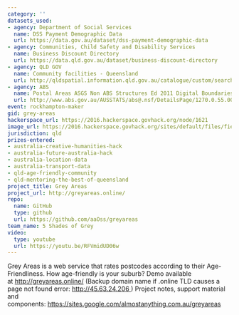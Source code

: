 ```yaml
---
category: ''
datasets_used:
- agency: Department of Social Services
  name: DSS Payment Demographic Data
  url: https://data.gov.au/dataset/dss-payment-demographic-data
- agency: Communities, Child Safety and Disability Services
  name: Business Discount Directory
  url: https://data.qld.gov.au/dataset/business-discount-directory
- agency: QLD GOV
  name: Community facilities - Queensland
  url: http://qldspatial.information.qld.gov.au/catalogue/custom/search.page?q=%22Community%20facilities%20-%20Queensland%22
- agency: ABS
  name: Postal Areas ASGS Non ABS Structures Ed 2011 Digital Boundaries
  url: http://www.abs.gov.au/AUSSTATS/abs@.nsf/DetailsPage/1270.0.55.003July%202011?OpenDocument
event: rockhampton-maker
gid: grey-areas
hackerspace_url: https://2016.hackerspace.govhack.org/node/1621
image_url: https://2016.hackerspace.govhack.org/sites/default/files/field/image/Grey-areas-logo-HR-300dpi-RGB.jpg
jurisdiction: qld
prizes-entered:
- australia-creative-humanities-hack
- australia-future-australia-hack
- australia-location-data
- australia-transport-data
- qld-age-friendly-community
- qld-mentoring-the-best-of-queensland
project_title: Grey Areas
project_url: http://greyareas.online/
repo:
  name: GitHub
  type: github
  url: https://github.com/aaOss/greyareas
team_name: 5 Shades of Grey
video:
  type: youtube
  url: https://youtu.be/RFVmidUD06w
---
```


Grey Areas is a web service that rates postcodes according to their Age-Friendliness.
How age-friendly is your suburb?
Demo available at http://greyareas.online/
(Backup domain name if .online TLD causes a page not found error: http://45.63.24.206 )
Project notes, support material and components: https://sites.google.com/almostanything.com.au/greyareas